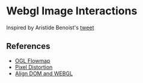 # Webgl Image Interactions

Inspired by Aristide Benoist's [tweet](https://twitter.com/AristideBenoist/status/1587086913672036353)

## References

- [OGL Flowmap](https://oframe.github.io/ogl/examples/?src=mouse-flowmap.html)
- [Pixel Distortion](https://tympanus.net/codrops/2022/01/12/pixel-distortion-effect-with-three-js/)
- [Align DOM and WEBGL](https://mofu-dev.com/en/blog/three-dom-alignment/)
